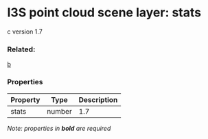 # I3S point cloud scene layer: stats

c version 1.7

### Related:

[b](b.md)
### Properties

| Property | Type | Description |
| --- | --- | --- |
| stats | number | 1.7 |

*Note: properties in **bold** are required*


